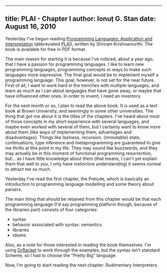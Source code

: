 -----------------------
title: PLAI - Chapter I
author: Ionuț G. Stan
date: August 16, 2010
-----------------------


Yesterday I've begun reading [Programming Languages: Application and Interpretation][1]
(abbreviated <abbr title="Programming Languages: Application and Interpretation">PLAI</abbr>),
written by Shriram Krishnamurthi. The book is available for free in PDF format.

The main reason for starting it is because I've noticed, about a year ago, that
I have a passion for programming languages. I like to learn new programming languages,
programming concepts or ways to make such languages more expressive. The final
goal would be to implement myself a programming language. This goal, however, is
not set for the near future. First of all, I want to work hard in the trenches
with multiple languages, and learn as much as I can about languages that have
gone away, or maybe that have influenced other ones. In order to invent, I need
an inventory.

For the next month or so, I plan to read the above book. It is used as a text
book at Brown University, and seemingly in some other universities. The thing
that got me about it is the titles of the chapters. I've heard about most of
those concepts in my short experience with several languages, and maybe even
worked with several of them, but I certainly want to know more about them (like
ways of implementing them, advantages and disadvantages). Things like laziness,
recursion, (immutable) state, continuations, type inference and metaprogramming
are guaranteed to give me thrills at this point in my life. They may sound like
buzzwords, and they may actually be in this moment of functional programming
resurrection, but... as I have little knowledge about them (that means, I can't
yet explain them that well to you, I only have instinctive understanding) it
seems normal to attract me so much.

Yesterday I've read the first chapter, the Prelude, which is basically an
introduction to programming language modelling and some theory about parsers.

The main thing that should be retained from this chapter would be that each
programming language (I'd say programming platform though, because of the
libraries part) consists of four categories:

 - syntax
 - behavior associated with syntax: semantics
 - libraries
 - idioms

Also, as a note for those interested in reading the book themselves. I'm using
[DrRacket][2] to work through the examples, but the syntax isn't standard Scheme,
so I had to choose the "Pretty Big" language.

Now, I'm going to start reading the next chapter: Rudimentary Interpreters.


[1]: http://www.cs.brown.edu/~sk/Publications/Books/ProgLangs/
[2]: http://racket-lang.org/
